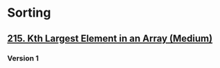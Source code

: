 # Sorting

## [215. Kth Largest Element in an Array (Medium)](https://leetcode.com/problems/kth-largest-element-in-an-array/)



### Version 1


